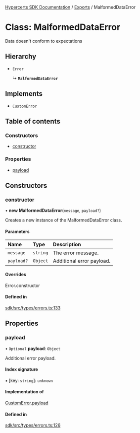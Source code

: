 [Hypercerts SDK Documentation](../README.md) / [Exports](../modules.md) / MalformedDataError

# Class: MalformedDataError

Data doesn't conform to expectations

## Hierarchy

- `Error`

  ↳ **`MalformedDataError`**

## Implements

- [`CustomError`](../interfaces/CustomError.md)

## Table of contents

### Constructors

- [constructor](MalformedDataError.md#constructor)

### Properties

- [payload](MalformedDataError.md#payload)

## Constructors

### constructor

• **new MalformedDataError**(`message`, `payload?`)

Creates a new instance of the MalformedDataError class.

#### Parameters

| Name       | Type     | Description               |
| :--------- | :------- | :------------------------ |
| `message`  | `string` | The error message.        |
| `payload?` | `Object` | Additional error payload. |

#### Overrides

Error.constructor

#### Defined in

[sdk/src/types/errors.ts:133](https://github.com/Network-Goods/hypercerts/blob/9677274/sdk/src/types/errors.ts#L133)

## Properties

### payload

• `Optional` **payload**: `Object`

Additional error payload.

#### Index signature

▪ [key: `string`]: `unknown`

#### Implementation of

[CustomError](../interfaces/CustomError.md).[payload](../interfaces/CustomError.md#payload)

#### Defined in

[sdk/src/types/errors.ts:126](https://github.com/Network-Goods/hypercerts/blob/9677274/sdk/src/types/errors.ts#L126)
